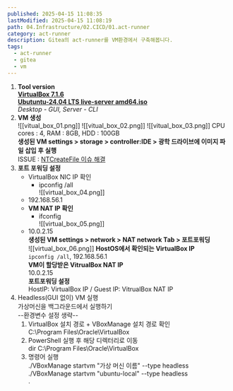 ```yaml
---
published: 2025-04-15 11:08:35
lastModified: 2025-04-15 11:08:19
path: 04.Infrastructure/02.CICD/01.act-runner
category: act-runner
description: Gitea의 act-runner를 VM환경에서 구축해봅니다.
tags:
  - act-runner
  - gitea
  - vm
---
```

1. **Tool version**     
	**[VirtualBox 7.1.6](https://www.virtualbox.org/wiki/Downloads)**     
	**[Ubutuntu-24.04 LTS live-server amd64.iso](https://ubuntu.com/download/server)**     
		*Desktop - GUI, Server - CLI*     
2. **VM 생성**     
![[vitual_box_01.png]]
![[vitual_box_02.png]]
![[vitual_box_03.png]]
	 CPU cores : 4, RAM : 8GB, HDD : 100GB     
	 **생성된 VM settings > storage > controller:IDE > 광학 드라이브에 이미지 파일 삽입 후 실행**     
	ISSUE : [NTCreateFile 이슈 해결](https://m.blog.naver.com/jrkim/221522494580)     
3. **포트 포워딩 설정**     
	- VirtualBox NIC IP 확인    
		- ipconfig /all     
	![[virtual_box_04.png]]
	- 192.168.56.1    
	- **VM NAT IP 확인**    
		- ifconfig     
	![[virtual_box_05.png]]
	- 10.0.2.15     
	**생성된 VM settings > network > NAT network Tab > 포트포워딩**     
	![[virtual_box_06.png]]
		**HostOS에서 확인되는 VirtualBox IP**     
		`ipconfig /all`, 192.168.56.1     
		**VM이 할당받은 VitrualBox NAT IP**     
		10.0.2.15     
		**포트포워딩 설정**     
		HostIP: VirtualBox IP / Guest IP: VitrualBox NAT IP     
4. Headless(GUI 없이) VM 실행     
	가상머신을 백그라운드에서 실행하기     
	--환경변수 설정 생략--     
	1. VirtualBox 설치 경로 + VBoxManage 설치 경로 확인     
		C:\Program Files\Oracle\VirtualBox     
	2. PowerShell 실행 후 해당 디렉터리로 이동     
		dir C:\Program Files\Oracle\VirtualBox     
	3. 명령어 실행     
		./VBoxManage startvm "가상 머신 이름" --type headless    
		./VBoxManage startvm "ubuntu-local" --type headless     
	.